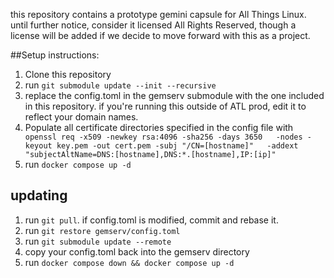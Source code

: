this repository contains a prototype gemini capsule for All Things Linux. until further notice, consider it licensed All Rights Reserved, though a license will be added if we decide to move forward with this as a project.

##Setup instructions:
1. Clone this repository
1. run `git submodule update --init --recursive`
1. replace the config.toml in the gemserv submodule with the one included in this repository. if you're running this outside of ATL prod, edit it to reflect your domain names.
1. Populate all certificate directories specified in the config file with ` openssl req -x509 -newkey rsa:4096 -sha256 -days 3650   -nodes -keyout key.pem -out cert.pem -subj "/CN=[hostname]"   -addext "subjectAltName=DNS:[hostname],DNS:*.[hostname],IP:[ip]"`
1. run `docker compose up -d`

## updating
1. run `git pull`. if config.toml is modified, commit and rebase it.
1. run `git restore gemserv/config.toml`
1. run `git submodule update --remote`
1. copy your config.toml back into the gemserv directory
1. run `docker compose down && docker compose up -d`
